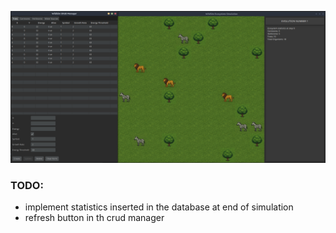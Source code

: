 ![img.png](img.png)


### TODO:

- implement statistics inserted in the database at end of simulation
- refresh button in th crud manager